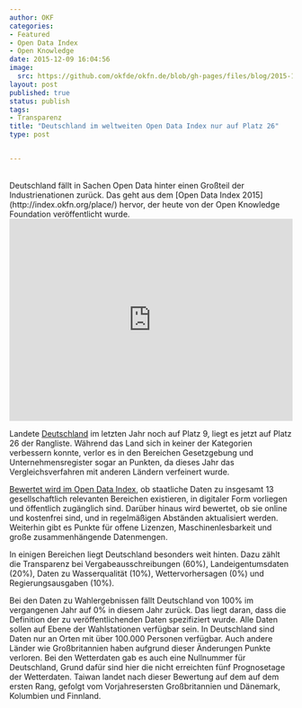 ```yaml
---
author: OKF
categories:
- Featured
- Open Data Index
- Open Knowledge
date: 2015-12-09 16:04:56
image:
  src: https://github.com/okfde/okfn.de/blob/gh-pages/files/blog/2015-12/Screenshot_opendataindex.png
layout: post
published: true
status: publish
tags:
- Transparenz
title: "Deutschland im weltweiten Open Data Index nur auf Platz 26"
type: post


---
```

<br>
Deutschland fällt in Sachen Open Data hinter einen Großteil der Industrienationen zurück. Das geht aus dem [Open Data Index 2015](http://index.okfn.org/place/) hervor, der heute von der Open Knowledge Foundation veröffentlicht wurde.

<iframe width="100%" height="360px" src="http://index.okfn.org/vis/map/embed/?embed_width=100%&embed_height=360px&filter_year=2015&filter_dataset=all&panel_tools=false&panel_share=false&embed_title=Germany ; 2015&map_place=de" frameBorder="0"></iframe>

Landete [Deutschland](http://index.okfn.org/place/germany/) im letzten Jahr noch auf Platz 9, liegt es jetzt auf Platz 26 der Rangliste. Während das Land sich in keiner der Kategorien verbessern konnte, verlor es in den Bereichen Gesetzgebung und Unternehmensregister sogar an Punkten, da dieses Jahr das Vergleichsverfahren mit anderen Ländern verfeinert wurde.

[Bewertet wird im Open Data Index](http://2015.index.okfn.org/methodology/), ob staatliche Daten zu insgesamt 13 gesellschaftlich relevanten Bereichen existieren, in digitaler Form vorliegen und öffentlich zugänglich sind. Darüber hinaus wird bewertet, ob sie online und kostenfrei sind, und in regelmäßigen Abständen aktualisiert werden. Weiterhin gibt es Punkte für offene Lizenzen, Maschinenlesbarkeit und große zusammenhängende Datenmengen.

In einigen Bereichen liegt Deutschland besonders weit hinten. Dazu zählt die Transparenz bei Vergabeausschreibungen (60%), Landeigentumsdaten (20%), Daten zu Wasserqualität (10%), Wettervorhersagen (0%) und Regierungsausgaben (10%).

Bei den Daten zu Wahlergebnissen fällt Deutschland von 100% im vergangenen Jahr auf 0% in diesem Jahr zurück. Das liegt daran, dass die Definition der zu veröffentlichenden Daten spezifiziert wurde. Alle Daten sollen auf Ebene der Wahlstationen verfügbar sein. In Deutschland sind Daten nur an Orten mit über 100.000 Personen verfügbar. Auch andere Länder wie Großbritannien haben aufgrund dieser Änderungen Punkte verloren. Bei den Wetterdaten gab es auch eine Nullnummer für Deutschland, Grund dafür sind hier die nicht erreichten fünf Prognosetage der Wetterdaten. 
Taiwan landet nach dieser Bewertung auf dem auf dem ersten Rang, gefolgt vom Vorjahresersten Großbritannien und Dänemark, Kolumbien und Finnland. 
